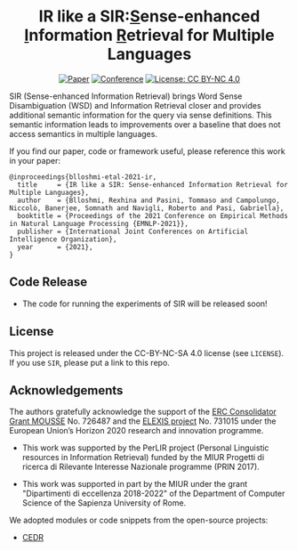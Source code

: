 <div align="center">    

# IR like a SIR:<u>S</u>ense-enhanced <u>I</u>nformation <u>R</u>etrieval for Multiple Languages

[![Paper](https://img.shields.io/badge/paper-EMNLP--Proceedings-brightgreen)](https://aclanthology.org/2021.emnlp-main.79/)
[![Conference](https://img.shields.io/badge/emnlp-EMNLP--2021-blue)](https://2021.emnlp.org/)
[![License: CC BY-NC 4.0](https://img.shields.io/badge/License-CC%20BY--NC%204.0-lightgrey.svg)](https://creativecommons.org/licenses/by-nc/4.0/)

</div>

SIR (Sense-enhanced Information Retrieval) brings Word Sense Disambiguation (WSD) and Information Retrieval closer and provides additional semantic information for the query via sense definitions. This semantic information leads to improvements over a baseline that does not access semantics in multiple languages.


If you find our paper, code or framework useful, please reference this work in your paper:

```
@inproceedings{blloshmi-etal-2021-ir,
  title     = {IR like a SIR: Sense-enhanced Information Retrieval for Multiple Languages},
  author    = {Blloshmi, Rexhina and Pasini, Tommaso and Campolungo, Niccolò, Banerjee, Somnath and Navigli, Roberto and Pasi, Gabriella},
  booktitle = {Proceedings of the 2021 Conference on Empirical Methods in Natural Language Processing {EMNLP-2021}},
  publisher = {International Joint Conferences on Artificial Intelligence Organization},
  year      = {2021},
}

```

## Code Release 
* The code for running the experiments of SIR will be released soon!


## License
This project is released under the CC-BY-NC-SA 4.0 license (see `LICENSE`). If you use `SIR`, please put a link to this repo.

## Acknowledgements
The authors gratefully acknowledge the support of the [ERC Consolidator Grant MOUSSE](http://mousse-project.org) No. 726487 and the [ELEXIS project](https://elex.is/) No. 731015 under the European Union’s Horizon 2020 research and innovation programme.

* This work was supported by the PerLIR project (Personal Linguistic resources in Information Retrieval) funded by the MIUR Progetti di ricerca di Rilevante Interesse Nazionale programme (PRIN 2017).

* This work was supported in part by the MIUR under the grant "Dipartimenti di eccellenza 2018-2022" of the Department of Computer Science of the Sapienza University of Rome.

We adopted modules or code snippets from the open-source projects:
* [CEDR](https://github.com/Georgetown-IR-Lab/cedr) 
